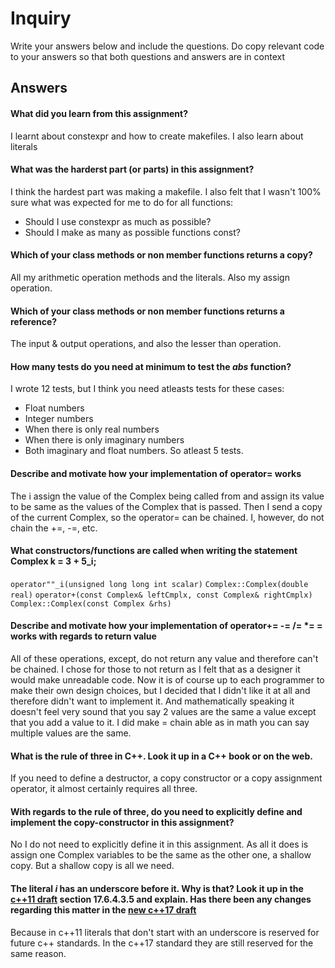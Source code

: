 # Inquiry

Write your answers below and include the questions. Do copy relevant code to your answers so that both questions and answers are in context 

## Answers
#### What did you learn from this assignment?
I learnt about constexpr and how to create makefiles. I also learn about literals

#### What was the harderst part (or parts) in this assignment?
I think the hardest part was making a makefile.
I also felt that I wasn't 100% sure what was expected for me to do for all functions:
* Should I use constexpr as much as possible?
* Should I make as many as possible functions const?

#### Which of your class methods or non member functions returns a copy?
All my arithmetic operation methods and the literals.
Also my assign operation.

#### Which of your class methods or non member functions returns a reference?
The input & output operations, and also the lesser than operation.

#### How many tests do you need at minimum to test the _abs_ function?
I wrote 12 tests, but I think you need atleasts tests for these cases:
* Float numbers
* Integer numbers
* When there is only real numbers
* When there is only imaginary numbers
* Both imaginary and float numbers.
So atleast 5 tests.

#### Describe and motivate how your implementation of operator= works
The i assign the value of the Complex being called from and assign its value to be same as the values of the Complex that is passed.
Then I send a copy of the current Complex, so the operator= can be chained. I, however, do not chain the +=, -=, etc.

#### What constructors/functions are called when writing the statement Complex k = 3 + 5_i;
`operator""_i(unsigned long long int scalar)`
`Complex::Complex(double real)`
`operator+(const Complex& leftCmplx, const Complex& rightCmplx)`
`Complex::Complex(const Complex &rhs)`

#### Describe and motivate how your implementation of operator+= -= /= *= = works with regards to return value
All of these operations, except, do not return any value and therefore can't be chained.
I chose for those to not return as I felt that as a designer it would make unreadable code.
Now it is of course up to each programmer to make their own design choices, but I decided that I didn't like it at all and therefore didn't want to implement it.
And mathematically speaking it doesn't feel very sound that you say 2 values are the same a value except that you add a value to it.
I did make = chain able as in math you can say multiple values are the same.

#### What is the rule of three in C++. Look it up in a C++ book or on the web.
If you need to define a destructor, a copy constructor or a copy assignment operator, it almost certainly requires all three.

#### With regards to the rule of three, do you need to explicitly define and implement the copy-constructor in this assignment?
No I do not need to explicitly define it in this assignment. As all it does is assign one Complex variables to be the same as the other one, a shallow copy.
But a shallow copy is all we need.

#### The literal _i_ has an underscore before it. Why is that? Look it up in the [c++11 draft](http://www.open-std.org/jtc1/sc22/wg21/docs/papers/2012/n3376.pdf) section 17.6.4.3.5 and explain. Has there been any changes regarding this matter in the [new c++17 draft](http://www.open-std.org/jtc1/sc22/wg21/docs/papers/2017/n4659.pdf)
Because in c++11 literals that don't start with an underscore is reserved for future c++ standards.
In the c++17 standard they are still reserved for the same reason.

